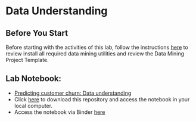 # Data Understanding

## Before You Start

Before starting with the activities of this lab, follow the instructions [here](https://github.com/josecarlosgt/Data-Processing-and-Analytics) to review install all required data mining utilities and review the Data Mining Project Template.  

## Lab Notebook:

- [Predicting customer churn: Data understanding](Predicting_Customer_Churn.ipynb)
- Click [here](https://github.com/josecarlosgt/Data-Processing-and-Analytics/archive/refs/heads/lab-activities-8-data-understanding.zip) to download this repository and access the notebook in your local computer.
- Access the notebook via Binder [here](https://mybinder.org/v2/gh/josecarlosgt/Data-Processing-and-Analytics/lab-activities-8-data-understanding)
